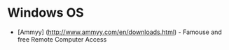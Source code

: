 # Windows OS
  *  [Ammyy] (http://www.ammyy.com/en/downloads.html) - Famouse and free Remote Computer Access
